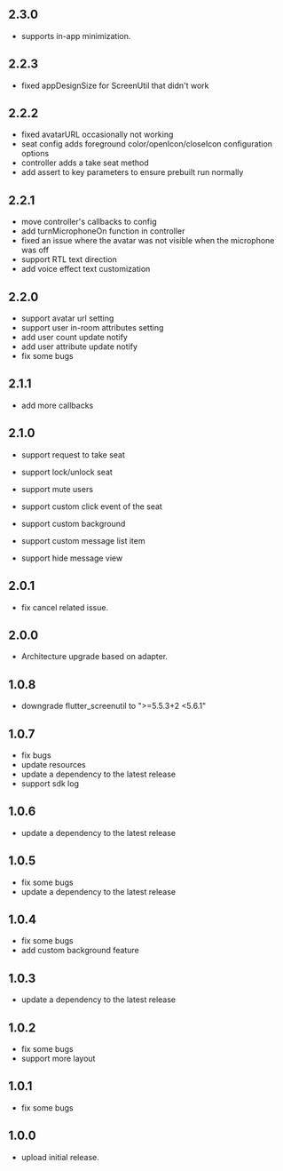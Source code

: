 ## 2.3.0
- supports in-app minimization.

## 2.2.3
- fixed appDesignSize for ScreenUtil that didn't work

## 2.2.2
- fixed avatarURL occasionally not working
- seat config adds foreground color/openIcon/closeIcon configuration options
- controller adds a take seat method
- add assert to key parameters to ensure prebuilt run normally

## 2.2.1
- move controller's callbacks to config
- add turnMicrophoneOn function in controller
- fixed an issue where the avatar was not visible when the microphone was off
- support RTL text direction
- add voice effect text customization

## 2.2.0
- support avatar url setting
- support user in-room attributes setting
- add user count update notify
- add user attribute update notify
- fix some bugs

## 2.1.1
- add more callbacks

## 2.1.0

- support request to take seat
- support lock/unlock seat
- support mute users

- support custom click event of the seat
- support custom background
- support custom message list item
- support hide message view

## 2.0.1

- fix cancel related issue.

## 2.0.0

 - Architecture upgrade based on adapter.

## 1.0.8

* downgrade flutter_screenutil to ">=5.5.3+2 <5.6.1"

## 1.0.7
* fix bugs
* update resources
* update a dependency to the latest release
* support sdk log

## 1.0.6

* update a dependency to the latest release

## 1.0.5

* fix some bugs
* update a dependency to the latest release

## 1.0.4

* fix some bugs
* add custom background feature

## 1.0.3

* update a dependency to the latest release

## 1.0.2

* fix some bugs
* support more layout

## 1.0.1

* fix some bugs

## 1.0.0

* upload initial release.
